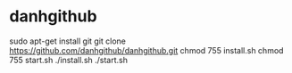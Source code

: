 # danhgithub
sudo apt-get install git
git clone https://github.com/danhgithub/danhgithub.git
chmod 755 install.sh
chmod 755 start.sh
./install.sh
./start.sh
